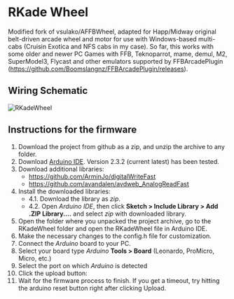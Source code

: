 # RKade Wheel

Modified fork of vsulako/AFFBWheel, adapted for Happ/Midway original belt-driven arcade wheel and motor for use with Windows-based multi-cabs (Cruisin Exotica and NFS cabs in my case).
So far, this works with some older and newer PC Games with FFB, Teknoparrot, mame, demul, M2, SuperModel3, Flycast and other emulators supported by FFBArcadePlugin (https://github.com/Boomslangnz/FFBArcadePlugin/releases).

## Wiring Schematic

![RKadeWheel](https://github.com/user-attachments/assets/42a19ffd-b6f9-4e99-b6d0-026121c9d7a7)

## Instructions for the firmware

1. Download the project from github as a zip, and unzip the archive to any folder.
2. Download [Arduino IDE](https://www.arduino.cc/en/software). Version 2.3.2 (current latest) has been tested.
3. Download additional libraries:
   - https://github.com/ArminJo/digitalWriteFast
   - https://github.com/avandalen/avdweb_AnalogReadFast
4. Install the downloaded libraries:
   - 4.1. Download the library as *zip*.
   - 4.2. Open *Arduino IDE*, then click **Sketch > Include Library > Add .ZIP Library....** and select *zip* with downloaded library. 
5. Open the folder where you unpacked the project archive, go to the RKadeWheel folder and open the RKadeWheel file in Arduino IDE.
6. Make the necessary changes to the config.h file for customization.
7. Connect the *Arduino* board to your PC.
8. Select your board type *Arduino* **Tools > Board** (Leonardo, ProMicro, Micro, etc.) 
9. Select the port on which *Arduino* is detected
10. Click the upload button: 
11. Wait for the firmware process to finish. If you get a timeout, try hitting the arduino reset button right after clicking Upload.

